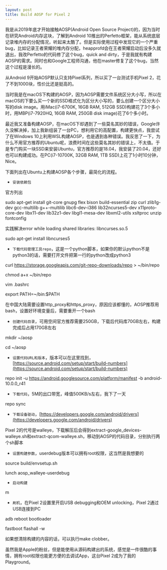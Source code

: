 ```yaml
---
layout: post
title: Build AOSP for Pixel 2
---
```


我是从2019年底才开始接触AOSP(Android Open Source Project)的，因为当时在研究Android内存这块，了解到Android 10推出的Perfetto框架，能从系统底层记录堆内存的分配情况，听起来太酷了。但是实际使用过程中发现它的一个严重bug，比如记录王者荣耀的堆内存分配，heapprofd会在王者荣耀启动后没多久就退出，我改Perfetto的代码修了这个bug，quick and dirty，于是我就有构建AOSP的需求。同时也和Google工程师沟通，他在master修复了这个bug，当然这个过程是漫长的。

从Android 9开始AOSP默认只支持Pixel系列，所以买了一台测试手机Pixel 2，花了不到1000块，性价比还是挺高的。

当时我是在macOS下构建的AOSP，因为AOSP需要文件系统区分大小写，所以在macOS的下要么买一个新的SSD格式化为区分大小写的，要么创建一个区分大小写的disk image。用iMac(i7-6700K, 16GB RAM, 512GB SSD)构建花了3个多小时，用MBP(i7-7920HQ, 16GB RAM, 250GB disk image)花了6个多小时。

最近我又准备构建AOSP，在macOS下却遇到了一些莫名其妙的错误，Google许久没解决掉，加上我新组装了一台PC，想利用它的高配置，构建更快点，我尝试了在Windows 10上利用WSL构建AOSP，也是遇到各种错误。我反思了一下，为什么不用官方推荐的Ubuntu呢，浪费时间在这些莫名其妙的错误上，不太值。于是专门购买一块SSD来安装Ubuntu，官方推荐的是18.04，我安装了20.04，还好也可以构建成功。在PC(i7-10700K, 32GB RAM, 1TB SSD)上花了1小时10分钟，Nice。

下面列出在Ubuntu上构建AOSP各个步骤，最简化的流程。

* `安装依赖包`

官方列出

sudo apt-get install git-core gnupg flex bison build-essential zip curl zlib1g-dev gcc-multilib g++-multilib libc6-dev-i386 lib32ncurses5-dev x11proto-core-dev libx11-dev lib32z1-dev libgl1-mesa-dev libxml2-utils xsltproc unzip fontconfig

实践解决error while loading shared libraries: libncurses.so.5

sudo apt-get install libncurses5

* `下载代码管理工具repo`，这是一个python脚本，如果你的默认python不是python3的话，需要打开文件把第一行的python改成python3

curl https://storage.googleapis.com/git-repo-downloads/repo > ~/bin/repo

chmod a+x ~/bin/repo

vim .bashrc

export PATH=~/bin:$PATH

在中国大陆需要设置http_proxy和https_proxy，原因应该都懂的，AOSP推荐用bash，设置好环境变量后，需要重开一个bash

* `创建代码目录`，可用空间官方推荐需要250GB，下载后代码库70GB左右，构建完成后占用170GB左右

mkdir ~/aosp

cd ~/aosp

* `设置代码URL和版本`，版本可以在这里找到，[https://source.android.com/setup/start/build-numbers](https://source.android.com/setup/start/build-numbers)

repo init -u https://android.googlesource.com/platform/manifest -b android-10.0.0_r41

* `下载代码`，5M的出口带宽，峰值500KB/s左右，我下了一天

repo sync

* `下载设备驱动`，[https://developers.google.com/android/drivers](https://developers.google.com/android/drivers)

Pixel 2的代号是walleye，下载解压后会得到extract-google_devices-walleye.sh和extract-qcom-walleye.sh，移动到AOSP的代码目录，分别执行两个sh脚本

* `设置构建参数`，userdebug版本可以拥有root权限，这当然是我想要的

source build/envsetup.sh

lunch aosp_walleye-userdebug

* `启动构建`

m

* `刷机`，在Pixel 2设置里开启USB debugging和OEM unlocking，Pixel 2通过USB连接到PC

adb reboot bootloader

fastboot flashall -w

如果想清除构建的内容的话，可以执行make clobber。

虽然我是Apple的粉丝，但是能使用从源码构建出的系统，感觉是一件很酷的事情，拥有root权限也能更方便的去调试App，这台Pixel 2成为了我的Playground。
